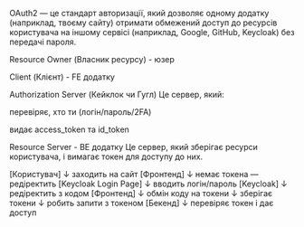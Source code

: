 OAuth2 — це стандарт авторизації, який дозволяє одному додатку (наприклад, твоєму сайту) отримати обмежений доступ 
до ресурсів користувача на іншому сервісі (наприклад, Google, GitHub, Keycloak) без передачі пароля.


Resource Owner (Власник ресурсу) - юзер

Client (Клієнт) - FE додатку

Authorization Server (Кейклок чи Гугл)
Це сервер, який:

перевіряє, хто ти (логін/пароль/2FA)

видає access_token та id_token


Resource Server  - BE додатку
Це сервер, який зберігає ресурси користувача, і вимагає токен для доступу до них.


[Користувач]
↓ заходить на сайт
[Фронтенд]
↓ немає токена — редіректить
[Keycloak Login Page]
↓ вводить логін/пароль
[Keycloak]
↓ редіректить з кодом
[Фронтенд]
↓ обмін коду на токени
↓ зберігає токени
↓ робить запити з токеном
[Бекенд]
↓ перевіряє токен і дає доступ